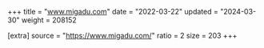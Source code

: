 +++
title = "www.migadu.com"
date = "2022-03-22"
updated = "2024-03-30"
weight = 208152

[extra]
source = "https://www.migadu.com/"
ratio = 2
size = 203
+++
